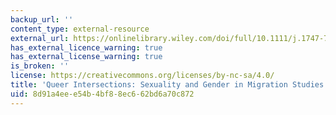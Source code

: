 ```yaml
---
backup_url: ''
content_type: external-resource
external_url: https://onlinelibrary.wiley.com/doi/full/10.1111/j.1747-7379.2006.00009.x
has_external_licence_warning: true
has_external_license_warning: true
is_broken: ''
license: https://creativecommons.org/licenses/by-nc-sa/4.0/
title: 'Queer Intersections: Sexuality and Gender in Migration Studies'
uid: 8d91a4ee-e54b-4bf8-8ec6-62bd6a70c872
---
```

